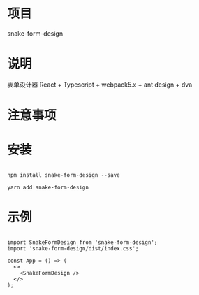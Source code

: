 # 项目

snake-form-design

# 说明

表单设计器
React + Typescript + webpack5.x + ant design + dva

# 注意事项

# 安装

```

npm install snake-form-design --save

yarn add snake-form-design

```

# 示例

```

import SnakeFormDesign from 'snake-form-design';
import 'snake-form-design/dist/index.css';

const App = () => (
  <>
    <SnakeFormDesign />
  </>
);

```
